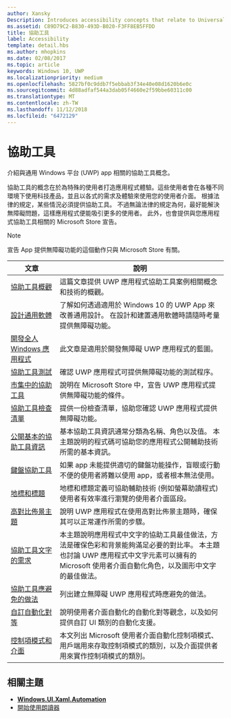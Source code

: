 ```yaml
---
author: Xansky
Description: Introduces accessibility concepts that relate to Universal Windows Platform (UWP) apps.
ms.assetid: C89D79C2-B830-493D-B020-F3FF8EB5FFDD
title: 協助工具
label: Accessibility
template: detail.hbs
ms.author: mhopkins
ms.date: 02/08/2017
ms.topic: article
keywords: Windows 10, UWP
ms.localizationpriority: medium
ms.openlocfilehash: 5827bf0c9ddb7f5ebbab3f34e40e08d1620b6e0c
ms.sourcegitcommit: 4d88adfaf544a3dab05f4660e2f59bbe60311c00
ms.translationtype: MT
ms.contentlocale: zh-TW
ms.lasthandoff: 11/12/2018
ms.locfileid: "6472129"
---
```

# <a name="accessibility"></a>協助工具  



介紹與通用 Windows 平台 (UWP) app 相關的協助工具概念。

協助工具的概念在於為特殊的使用者打造應用程式體驗。這些使用者會在各種不同環境下使用科技產品，並且以各式的需求及體驗來使用您的使用者介面。 根據法律的規定，某些情況必須提供協助工具。 不過無論法律的規定為何，最好能解決無障礙問題，這樣應用程式便能吸引更多的使用者。 此外，也會提供與您應用程式協助工具相關的 Microsoft Store 宣告。

> [!NOTE]
> 宣告 App 提供無障礙功能的這個動作只與 Microsoft Store 有關。

| 文章 | 說明 |
|---------|-------------|
| [協助工具概觀](accessibility-overview.md) | 這篇文章提供 UWP 應用程式協助工具案例相關概念和技術的概觀。 |
| [設計通用軟體](designing-inclusive-software.md) | 了解如何透過適用於 Windows 10 的 UWP App 來改善通用設計。  在設計和建置通用軟體時請隨時考量提供無障礙功能。 |
| [開發全人 Windows 應用程式](developing-inclusive-windows-apps.md) | 此文章是適用於開發無障礙 UWP 應用程式的藍圖。 |
| [協助工具測試](accessibility-testing.md) | 確認 UWP 應用程式可提供無障礙功能的測試程序。 |
| [市集中的協助工具](accessibility-in-the-store.md) | 說明在 Microsoft Store 中，宣告 UWP 應用程式提供無障礙功能的條件。 |
| [協助工具檢查清單](accessibility-checklist.md) | 提供一份檢查清單，協助您確認 UWP 應用程式提供無障礙功能。 |
| [公開基本的協助工具資訊](basic-accessibility-information.md) | 基本協助工具資訊通常分類為名稱、角色以及值。 本主題說明的程式碼可協助您的應用程式公開輔助技術所需的基本資訊。 |
| [鍵盤協助工具](keyboard-accessibility.md) | 如果 app 未能提供適切的鍵盤功能操作，盲眼或行動不便的使用者將難以使用 app，或者根本無法使用。 |
| [地標和標題](landmarks-and-headings.md) | 地標和標題定義可協助輔助技術 (例如螢幕助讀程式) 使用者有效率進行瀏覽的使用者介面區段。 |
| [高對比佈景主題](high-contrast-themes.md) | 說明 UWP 應用程式在使用高對比佈景主題時，確保其可以正常運作所需的步驟。 |
| [協助工具文字的需求](accessible-text-requirements.md) | 本主題說明應用程式中文字的協助工具最佳做法，方法是確保色彩和背景能夠滿足必要的對比率。 本主題也討論 UWP 應用程式中文字元素可以擁有的 Microsoft 使用者介面自動化角色，以及圖形中文字的最佳做法。 |
| [協助工具應避免的做法](practices-to-avoid.md) | 列出建立無障礙 UWP 應用程式時應避免的做法。 |
| [自訂自動化對等](custom-automation-peers.md) | 說明使用者介面自動化的自動化對等觀念，以及如何提供自訂 UI 類別的自動化支援。 |
| [控制項模式和介面](control-patterns-and-interfaces.md) | 本文列出 Microsoft 使用者介面自動化控制項模式、用戶端用來存取控制項模式的類別，以及介面提供者用來實作控制項模式的類別。 |

## <a name="related-topics"></a>相關主題  
* [**Windows.UI.Xaml.Automation**](https://msdn.microsoft.com/library/windows/apps/BR209179) 
* [開始使用朗讀器](https://support.microsoft.com/en-us/help/22798/windows-10-narrator-get-started)